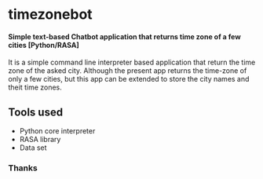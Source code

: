 # timezonebot
#### Simple text-based Chatbot application that returns time zone of a few cities [Python/RASA] 

It is a simple command line interpreter based application that return the time zone of the asked city.
Although the present app returns the time-zone of only a few cities, but this app can be extended to store the city names and theit time zones.

## Tools used
- Python core interpreter
- RASA library
- Data set 

 ### Thanks

